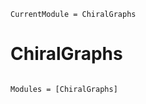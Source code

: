 ```@meta
CurrentModule = ChiralGraphs
```

# ChiralGraphs

```@index
```

```@autodocs
Modules = [ChiralGraphs]
```
